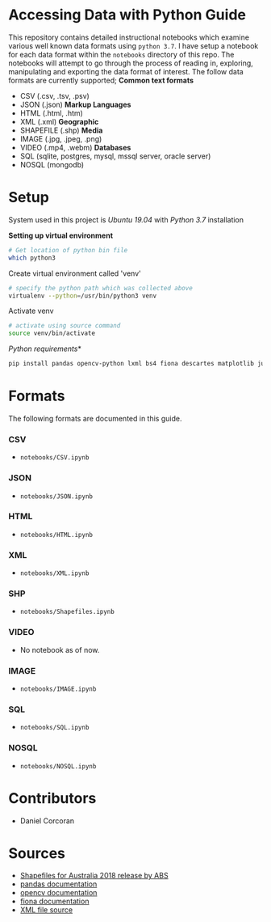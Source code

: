# Accessing Data with Python Guide
This repository contains detailed instructional notebooks which examine various well known data formats using `python 3.7`. I have setup a notebook for each data format within the `notebooks` directory of this repo. The notebooks will attempt to go through the process of reading in, exploring, manipulating and exporting the data format of interest. The follow data formats are currently supported;
**Common text formats**
- CSV (.csv, .tsv, .psv)
- JSON (.json)
**Markup Languages**
- HTML (.html, .htm)
- XML (.xml)
**Geographic**
- SHAPEFILE (.shp)
**Media**
- IMAGE (.jpg, .jpeg, .png)
- VIDEO (.mp4, .webm)
**Databases**
- SQL (sqlite, postgres, mysql, mssql server, oracle server)
- NOSQL (mongodb)

# Setup
System used in this project is *Ubuntu 19.04* with *Python 3.7* installation

**Setting up virtual environment**

```sh
# Get location of python bin file 
which python3
```

Create virtual environment called 'venv'
```sh
# specify the python path which was collected above
virtualenv --python=/usr/bin/python3 venv
```

Activate venv 
```sh
# activate using source command
source venv/bin/activate
```

*Python requirements**
```sh
pip install pandas opencv-python lxml bs4 fiona descartes matplotlib jupyter
```
# Formats
The following formats are documented in this guide.
### CSV
- `notebooks/CSV.ipynb`
### JSON
- `notebooks/JSON.ipynb`
### HTML
- `notebooks/HTML.ipynb`
### XML
- `notebooks/XML.ipynb`
### SHP
- `notebooks/Shapefiles.ipynb`
### VIDEO
- No notebook as of now.
### IMAGE
- `notebooks/IMAGE.ipynb`
### SQL
- `notebooks/SQL.ipynb`
### NOSQL
- `notebooks/NOSQL.ipynb`

# Contributors
- Daniel Corcoran

# Sources
- [Shapefiles for Australia 2018 release by ABS](https://www.abs.gov.au/AUSSTATS/abs@.nsf/DetailsPage/1270.0.55.003July%202018?OpenDocument)
- [pandas documentation](https://pandas.pydata.org/pandas-docs/stable/)
- [opencv documentation](https://opencv-python-tutroals.readthedocs.io/en/latest/index.html)
- [fiona documentation](https://pypi.org/project/Fiona/)
- [XML file source](https://data.gov.au/dataset/ds-dga-4b7b5b50-774f-4416-90ce-5b7df85ff8ce/details?q=XML)